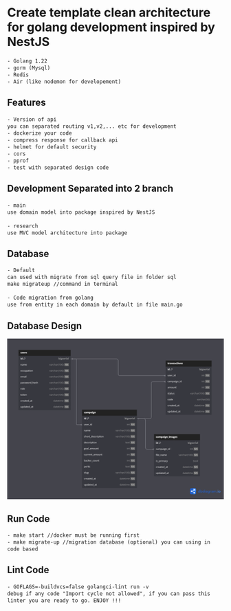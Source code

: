 # Create template clean architecture for golang development inspired by NestJS 

    - Golang 1.22
    - gorm (Mysql)
    - Redis
    - Air (like nodemon for developement)

## Features
    - Version of api 
    you can separated routing v1,v2,... etc for development
    - dockerize your code
    - compress response for callback api
    - helmet for default security
    - cors
    - pprof
    - test with separated design code

## Development Separated into 2 branch
    - main
    use domain model into package inspired by NestJS

    - research 
    use MVC model architecture into package

## Database
    - Default
    can used with migrate from sql query file in folder sql
    make migrateup //command in terminal

    - Code migration from golang
    use from entity in each domain by default in file main.go

## Database Design

![Database Design](./bwacourse.png)

## Run Code
    - make start //docker must be running first
    - make migrate-up //migration database (optional) you can using in code based

## Lint Code
    - GOFLAGS=-buildvcs=false golangci-lint run -v
    debug if any code "Import cycle not allowed", if you can pass this linter you are ready to go. ENJOY !!!

